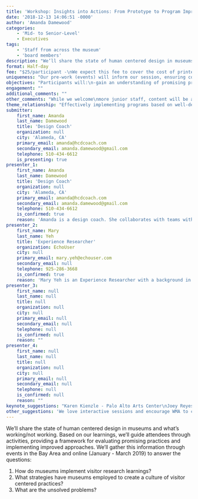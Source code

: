 ```yaml
---
title: 'Workshop: Insights into Actions: From Prototype to Program Improvement'
date: '2018-12-13 14:06:51 -0000'
author: 'Amanda Damewood'
categories:
    - 'Mid- to Senior-Level'
    - Executives
tags:
    - 'Staff from across the museum'
    - 'board members'
description: "We’ll share the state of human centered design in museums and what’s\nworking/not working. Based on our learnings, we’ll guide attendees through\nactivities, providing a framework for evaluating promising practices and\nimplementing improved approaches. We’ll gather this information through\nevents in the Bay Area and online (January - March 2019) to answer the\nquestions:\n1. How do museums implement visitor research learnings?\n2. What strategies have museums employed to create a culture of visitor\ncentered practices?\n3. What are the unsolved problems?"
format: Half-day
fee: "$25/participant -\nWe expect this fee to cover the cost of printed\nhandouts, sticky notes (easel- and standard-sized),\nmarkers, pens and pencils."
uniqueness: "Our pre-work (events) will inform our session, ensuring content is highly\nrelevant, and with our experience working across sectors, including museums,\nwe’ll ensure it’s engaging and fresh."
objectives: "Participants will:\n-gain an understanding of promising practices for interpreting and\nimplementing programmatic changes based on visitor feedback\n-learn how to lead the appropriate activities to effectively manage the change\nto a visitor-centered operations model\n-connect with professionals with similar problems or questions, empowering\nthem to create a community of practice to address new needs as they arise"
engagement: ""
additional_comments: ""
other_comments: "While we welcome\nmore junior staff, content will be aimed\nat decisionmakers"
theme_relationship: "Effectively implementing programs based on well-designed visitor research ensures\nmuseums are more inclusive. By engaging broader audiences, staff are empowered\nto address issues of equity and social justice. When done correctly, human centered\ndesign advances the need of workers to exercise creativity in their roles, creating a\nmore positive and caring work environment."
submitter:
    first_name: Amanda
    last_name: Damewood
    title: 'Design Coach'
    organization: null
    city: 'Alameda, CA'
    primary_email: amanda@hcdcoach.com
    secondary_email: amanda.damewood@gmail.com
    telephone: 510-434-6612
    is_presenting: true
presenter_1:
    first_name: Amanda
    last_name: Damewood
    title: 'Design Coach'
    organization: null
    city: 'Alameda, CA'
    primary_email: amanda@hcdcoach.com
    secondary_email: amanda.damewood@gmail.com
    telephone: 510-434-6612
    is_confirmed: true
    reason: 'Amanda is a design coach. She collaborates with teams without the desire or resources to work consistently with consultants to cultivate a human-centered, iterative approach to problem solving in their work. She received her MA Museum Studies from the University of Leicester, with a dissertation focused on the evolving role of museums as community centers, highlighting food gardens, programs for the homeless and Museums at Night, built on her longstanding interest in creating and maintaining community. She believes that the power of visitor research is unlocked when museums go beyond measuring past successes, using it to create responsive programming.'
presenter_2:
    first_name: Mary
    last_name: Yeh
    title: 'Experience Researcher'
    organization: EchoUser
    city: null
    primary_email: mary.yeh@echouser.com
    secondary_email: null
    telephone: 925-286-3668
    is_confirmed: true
    reason: 'Mary Yeh is an Experience Researcher with a background in museums and non-profits. Her master&apos;s thesis "Evaluating accessibility and efficiency of museums&apos; online teacher resources" sought to understand if museums&apos; online teacher resources were created through considering teachers&apos; needs and conducting research, give a snapshot of the field, and recommend best practices for this type of audience engagement. Her current role gives her deeper understanding of research methods and practice facilitating workshops with wide audiences. She firmly believes human-centered design is essential for creating experiences that are welcoming, engaging and transformational in museums.'
presenter_3:
    first_name: null
    last_name: null
    title: null
    organization: null
    city: null
    primary_email: null
    secondary_email: null
    telephone: null
    is_confirmed: null
    reason: ""
presenter_4:
    first_name: null
    last_name: null
    title: null
    organization: null
    city: null
    primary_email: null
    secondary_email: null
    telephone: null
    is_confirmed: null
    reason: ""
keynote_suggestions: "Karen Kienzle - Palo Alto Arts Center\nJoey Reyes - MACLA"
other_suggestions: 'We love interactive sessions and encourage WMA to consider making workshop-type programming part of the main event!'
---
```

We’ll share the state of human centered design in museums and what’s
working/not working. Based on our learnings, we’ll guide attendees through
activities, providing a framework for evaluating promising practices and
implementing improved approaches. We’ll gather this information through
events in the Bay Area and online (January - March 2019) to answer the
questions:
1. How do museums implement visitor research learnings?
2. What strategies have museums employed to create a culture of visitor
centered practices?
3. What are the unsolved problems?
